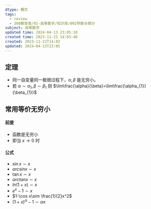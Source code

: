 ```yaml
---
dtype: 概念
tags:
  - review
  - 300教育类/01-高等数学/知识库/002导数与微分
subject: 高等数学
updated time: 2024-04-13 23:05:10
created time: 2023-11-21 14:03:40
created: 2023-11-21T14:03
updated: 2024-04-13T23:05
---
```


## 定理
- 同一自变量同一极限过程下，$\alpha,\beta$ 是无穷小。
- 若 $\alpha \sim\alpha_{1},\beta \sim\beta_{1}$ 则 $\lim\frac{\alpha}{\beta}=\lim\frac{\alpha_{1}}{\beta_{1}}$

## 常用等价无穷小
#### 前提
- 函数是无穷小
- 即当 $x\to 0$ 时

#### 公式
- $\sin x\sim x$
- $arcsinx\sim x$
- $\tan x\sim x$
- $arctanx\sim x$
- $ln(1+x)\sim x$
- $e^x-1\sim x$
- $1-\cos x\sim \frac{1}{2}x^2$
- $(1+x)^\alpha-1\sim \alpha x$
